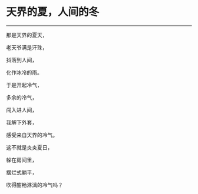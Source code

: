 # 天界的夏，人间的冬
---

那是天界的夏天，

老天爷满是汗珠，

抖落到人间，

化作冰冷的雨。

于是开起冷气，

多余的冷气，

闯入进人间，

我解下外套，

感受来自天界的冷气。

这不就是炎炎夏日，

躲在房间里，

摆烂式躺平，

吹得酣畅淋漓的冷气吗？